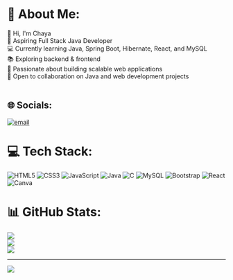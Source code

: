 # 💫 About Me:
👋 Hi, I'm Chaya<br>🎯 Aspiring Full Stack Java Developer<br>💻 Currently learning Java, Spring Boot, Hibernate, React, and MySQL<br>📚 Exploring backend & frontend <br>🚀 Passionate about building scalable web applications<br>📌 Open to collaboration on Java and web development projects<br><br>


## 🌐 Socials:
[![email](https://img.shields.io/badge/Email-D14836?logo=gmail&logoColor=white)](mailto:chayas8404@gmail.com) 

# 💻 Tech Stack:
![HTML5](https://img.shields.io/badge/html5-%23E34F26.svg?style=flat&logo=html5&logoColor=white) ![CSS3](https://img.shields.io/badge/css3-%231572B6.svg?style=flat&logo=css3&logoColor=white) ![JavaScript](https://img.shields.io/badge/javascript-%23323330.svg?style=flat&logo=javascript&logoColor=%23F7DF1E) ![Java](https://img.shields.io/badge/java-%23ED8B00.svg?style=flat&logo=openjdk&logoColor=white) ![C](https://img.shields.io/badge/c-%2300599C.svg?style=flat&logo=c&logoColor=white) ![MySQL](https://img.shields.io/badge/mysql-4479A1.svg?style=flat&logo=mysql&logoColor=white) ![Bootstrap](https://img.shields.io/badge/bootstrap-%238511FA.svg?style=flat&logo=bootstrap&logoColor=white) ![React](https://img.shields.io/badge/react-%2320232a.svg?style=flat&logo=react&logoColor=%2361DAFB) ![Canva](https://img.shields.io/badge/Canva-%2300C4CC.svg?style=flat&logo=Canva&logoColor=white)
# 📊 GitHub Stats:
![](https://github-readme-stats.vercel.app/api?username=Chayadevi-S&theme=codeSTACKr&hide_border=false&include_all_commits=false&count_private=false)<br/>
![](https://nirzak-streak-stats.vercel.app/?user=Chayadevi-S&theme=codeSTACKr&hide_border=false)<br/>
![](https://github-readme-stats.vercel.app/api/top-langs/?username=Chayadevi-S&theme=codeSTACKr&hide_border=false&include_all_commits=false&count_private=false&layout=compact)

---
[![](https://visitcount.itsvg.in/api?id=Chayadevi-S&icon=5&color=12)](https://visitcount.itsvg.in)

<!-- Proudly created with GPRM ( https://gprm.itsvg.in ) -->
